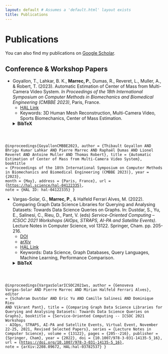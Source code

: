 ```yaml
---
layout: default # Assumes a 'default.html' layout exists
title: Publications
---
```


# Publications

You can also find my publications on <a href="https://scholar.google.com/citations?user=hg3QYgsAAAAJ" target="_blank" rel="noopener noreferrer">Google Scholar</a>.

## Conference & Workshop Papers

*   Goyallon, T., Lahkar, B. K., **Marrec, P.**, Dumas, R., Reveret, L., Muller, A., & Robert, T. (2023). Automatic Estimation of Center of Mass from Multi-Camera Video System. *In Proceedings of the 18th International Symposium on Computer Methods in Biomechanics and Biomedical Engineering (CMBBE 2023)*, Paris, France.
    *   [HAL Link](https://hal.science/hal-04122335)
    *   Keywords: 3D Human Mesh Reconstruction, Multi-Camera Video, Sports Biomechanics, Center of Mass Estimation.
    <details>
    <summary><strong>BibTeX</strong></summary>
    <pre><code>
@inproceedings{GoyallonCMBBE2023,
  author    = {Thibault Goyallon AND Bhrigu Kumar Lahkar AND Pierre Marrec AND Raphaël Dumas AND Lionel Reveret AND Antoine Muller AND Thomas Robert},
  title     = {Automatic Estimation of Center of Mass from Multi-Camera Video System},
  booktitle = {Proceedings of the 18th International Symposium on Computer Methods in Biomechanics and Biomedical Engineering (CMBBE 2023)},
  year      = {2023},
  month     = {May},
  address   = {Paris, France},
  url       = {https://hal.science/hal-04122335},
  note      = {HAL ID: hal-04122335}
}
    </code></pre>
    </details>

*   Vargas-Solar, G., **Marrec, P.**, & Halfeld Ferrari Alves, M. (2022). Comparing Graph Data Science Libraries for Querying and Analysing Datasets: Towards Data Science Queries on Graphs. In: Dustdar, S., Yu, E., Salinesi, C., Rieu, D., Pant, V. (eds) *Service-Oriented Computing – ICSOC 2021 Workshops (AIOps, STRAPS, AI-PA and Satellite Events)*. Lecture Notes in Computer Science, vol 13122. Springer, Cham. pp. 205-216.
    *   [DOI](https://doi.org/10.1007/978-3-031-14135-5_16)
    *   [arXiv](https://arxiv.org/abs/2208.09672)
    *   [HAL Link](https://hal.science/hal-03782537)
    *   Keywords: Data Science, Graph Databases, Query Languages, Machine Learning, Performance Comparison.
    <details>
    <summary><strong>BibTeX</strong></summary>
    <pre><code>
@inproceedings{VargasSolarICSOC2021ws,
  author    = {Genoveva Vargas-Solar AND Pierre Marrec AND Mirian Halfeld Ferrari Alves},
  editor    = {Schahram Dustdar AND Eric Yu AND Camille Salinesi AND Dominique Rieu AND Vikrant Pant},
  title     = {Comparing Graph Data Science Libraries for Querying and Analysing Datasets: Towards Data Science Queries on Graphs},
  booktitle = {Service-Oriented Computing -- ICSOC 2021 Workshops - AIOps, STRAPS, AI-PA and Satellite Events, Virtual Event, November 22-25, 2021, Revised Selected Papers},
  series    = {Lecture Notes in Computer Science},
  volume    = {13122},
  pages     = {205--216},
  publisher = {Springer, Cham},
  year      = {2022},
  doi       = {10.1007/978-3-031-14135-5_16},
  url       = {https://doi.org/10.1007/978-3-031-14135-5_16},
  note      = {arXiv:2208.09672, HAL:hal-03782537}
}
    </code></pre>
    </details>

<!-- 
  Instructions for adding more publications:
  1. Copy the entire block starting from the asterisk (*) for one of the entries above.
  2. Paste it below the last entry within the appropriate section (e.g., Conference Papers, Preprints).
  3. Update all the details: Authors, Year, Title, Venue (Conference/Journal Name, Volume, Pages), Links (DOI, PDF, arXiv, Project Page, etc.), Keywords.
  4. Obtain the BibTeX entry (e.g., from Google Scholar, the publisher's website, or DOI resolver) and paste it inside the <pre><code></code></pre> tags, replacing the existing BibTeX.
  5. Add categories like "Journal Articles", "Preprints", "Posters" as needed using ## Section Title.
-->

<!--
## Preprints / Technical Reports
*(List papers here that are available online (e.g., on arXiv) but haven't yet been peer-reviewed or formally published.)*

*   [Your Preprint Title Placeholder]
    *   **Marrec, P.**, [Other Authors]. (Year).
    *   [arXiv Link Placeholder](#link-placeholder) Replace with actual arXiv link 
    *   Keywords: [Keywords Placeholder]
    *   TODO: Add BibTeX for [Preprint Name]
-->